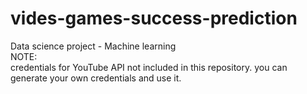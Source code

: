 # vides-games-success-prediction
Data science project - Machine learning  
 NOTE:  
 credentials for YouTube API not included in this repository.
 you can generate your own credentials and use it.
